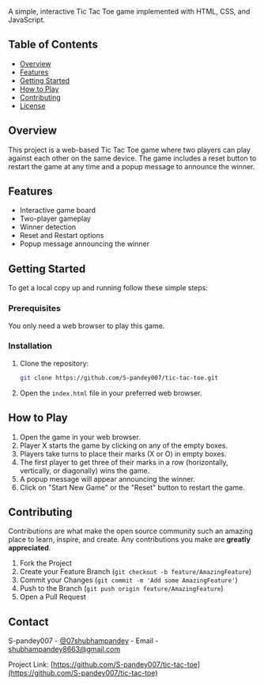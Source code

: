 A simple, interactive Tic Tac Toe game implemented with HTML, CSS, and JavaScript.

## Table of Contents

- [Overview](#overview)
- [Features](#features)
- [Getting Started](#getting-started)
- [How to Play](#how-to-play)
- [Contributing](#contributing)
- [License](#license)

## Overview

This project is a web-based Tic Tac Toe game where two players can play against each other on the same device. The game includes a reset button to restart the game at any time and a popup message to announce the winner.

## Features

- Interactive game board
- Two-player gameplay
- Winner detection
- Reset and Restart options
- Popup message announcing the winner

## Getting Started

To get a local copy up and running follow these simple steps:

### Prerequisites

You only need a web browser to play this game.

### Installation

1. Clone the repository:
   ```sh
   git clone https://github.com/S-pandey007/tic-tac-toe.git
   ```
2. Open the `index.html` file in your preferred web browser.

## How to Play

1. Open the game in your web browser.
2. Player X starts the game by clicking on any of the empty boxes.
3. Players take turns to place their marks (X or O) in empty boxes.
4. The first player to get three of their marks in a row (horizontally, vertically, or diagonally) wins the game.
5. A popup message will appear announcing the winner.
6. Click on "Start New Game" or the "Reset" button to restart the game.

## Contributing

Contributions are what make the open source community such an amazing place to learn, inspire, and create. Any contributions you make are **greatly appreciated**.

1. Fork the Project
2. Create your Feature Branch (`git checkout -b feature/AmazingFeature`)
3. Commit your Changes (`git commit -m 'Add some AmazingFeature'`)
4. Push to the Branch (`git push origin feature/AmazingFeature`)
5. Open a Pull Request


## Contact

S-pandey007 - [@07shubhampandey](https://x.com/07shubhampandey) - Email - shubhampandey8663@gmail.com

Project Link: [https://github.com/S-pandey007/tic-tac-toe](https://github.com/S-pandey007/tic-tac-toe)
```
